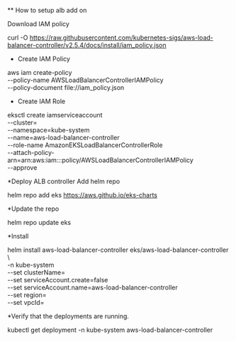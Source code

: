 ** How to setup alb add on

Download IAM policy

curl -O https://raw.githubusercontent.com/kubernetes-sigs/aws-load-balancer-controller/v2.5.4/docs/install/iam_policy.json

* Create IAM Policy

aws iam create-policy \
    --policy-name AWSLoadBalancerControllerIAMPolicy \
    --policy-document file://iam_policy.json

* Create IAM Role

eksctl create iamserviceaccount \
  --cluster=<your-cluster-name> \
  --namespace=kube-system \
  --name=aws-load-balancer-controller \
  --role-name AmazonEKSLoadBalancerControllerRole \
  --attach-policy-arn=arn:aws:iam::<your-aws-account-id>:policy/AWSLoadBalancerControllerIAMPolicy \
  --approve

*Deploy ALB controller
Add helm repo

helm repo add eks https://aws.github.io/eks-charts

*Update the repo

helm repo update eks

*Install

helm install aws-load-balancer-controller eks/aws-load-balancer-controller \            
  -n kube-system \
  --set clusterName=<your-cluster-name> \
  --set serviceAccount.create=false \
  --set serviceAccount.name=aws-load-balancer-controller \
  --set region=<region> \
  --set vpcId=<your-vpc-id>

*Verify that the deployments are running.

kubectl get deployment -n kube-system aws-load-balancer-controller

